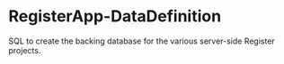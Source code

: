 # RegisterApp-DataDefinition
SQL to create the backing database for the various server-side Register projects.
